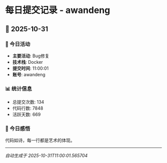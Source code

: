 # 每日提交记录 - awandeng

## 📅 2025-10-31

### 🎯 今日活动
- **主要活动**: Bug修复
- **技术栈**: Docker
- **提交时间**: 11:00:01
- **账号**: awandeng

### 📊 统计信息
- 总提交次数: 134
- 代码行数: 7848
- 活跃天数: 669

### 💭 今日感悟
代码如诗，每一行都是艺术的体现。

---
*自动生成于 2025-10-31T11:00:01.565704*
